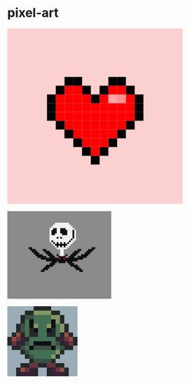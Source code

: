 # pixel-art

![Screenshot of pixel art heart](/heart/pixel-art-heart_400px.png "Screenshot pixel art heart")

![Screenshot of pixel art Jack Skellington](/jack-skellington/jack.png "Screenshot pixel art Jack Skellington")

![Screenshot of pixel art rotten Angry Egg](/rotten-egg/rotten-dizzy-egg.png "Screenshot pixel art Jack Skellington")